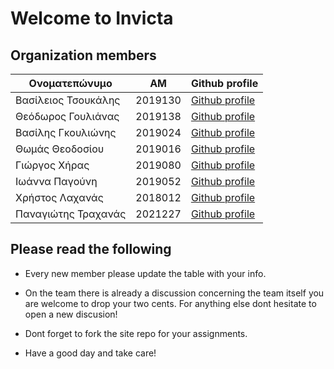 # Welcome to Invicta  
## Organization members  

| Ονοματεπώνυμο | AM | Github profile |
|------|----|-------------|
| Βασίλειος Τσουκάλης | 2019130 | [Github profile](https://github.com/vasilis22)
| Θεόδωρος Γουλιάνας | 2019138 | [Github profile](https://github.com/thGoulianas)
| Βασίλης Γκουλιώνης | 2019024 | [Github profile](https://github.com/VasilisG11)
| Θωμάς Θεοδοσίου | 2019016 | [Github profile](https://github.com/Thomasth01)
| Γιώργος Χήρας | 2019080 | [Github profile](https://github.com/GiorgosChiras)
| Ιωάννα Παγούνη | 2019052 | [Github profile](https://github.com/p19pago)
| Χρήστος Λαχανάς | 2018012 | [Github profile](https://github.com/chrislach1)
| Παναγιώτης Τραχανάς | 2021227 | [Github profile](https://github.com/PeterTrax)

## Please read the following  

- Every new member please update the table with your info. 

- On the team there is already a discussion concerning the team itself you are welcome to drop your two cents. For anything else dont hesitate to open a new discusion!

- Dont forget to fork the site repo for your assignments.  

- Have a good day and take care!
